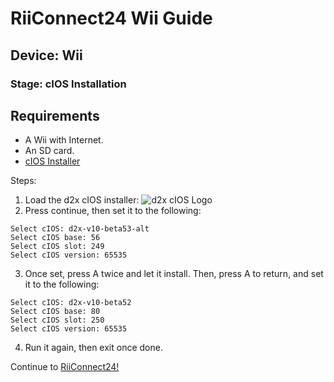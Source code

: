 # RiiConnect24 Wii Guide
## Device: Wii
### Stage: cIOS Installation

## Requirements
- A Wii with Internet.
- An SD card.
- [cIOS Installer](https://sites.google.com/site/completesg/backup-launchers/installation/d2x-cIOS-Installer-vWii.zip?attredirects=0&d=1)


Steps:
1. Load the d2x cIOS installer: ![d2x cIOS Logo](https://sites.google.com/site/completesg/_/rsrc/1441626125476/backup-launchers/installation/icon.png)
2. Press continue, then set it to the following:
```
Select cIOS: d2x-v10-beta53-alt
Select cIOS base: 56
Select cIOS slot: 249
Select cIOS version: 65535
```
3. Once set, press A twice and let it install. Then, press A to return, and set it to the following:
```
Select cIOS: d2x-v10-beta52
Select cIOS base: 80
Select cIOS slot: 250
Select cIOS version: 65535
```
4. Run it again, then exit once done.

<div class="notice">Continue to <a href="RiiConnect24">RiiConnect24!</a></div>